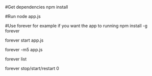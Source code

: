 #Get dependencies
npm install

#Run
node app.js

#Use forever for example if you want the app to running
npm install -g forever

forever start app.js

forever -m5 app.js

forever list

forever stop/start/restart 0
